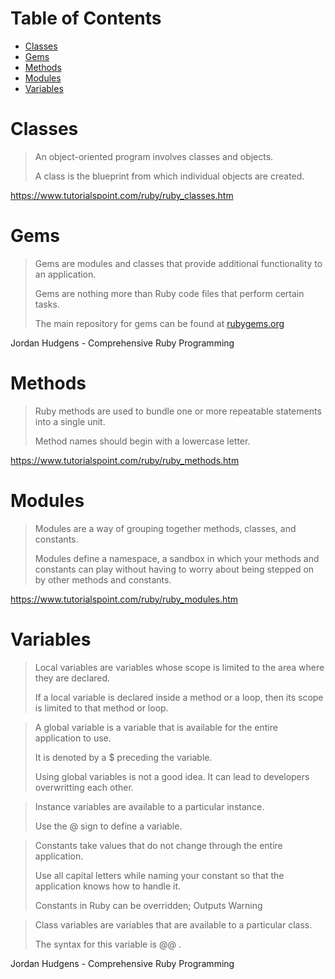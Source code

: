 # Table of Contents
- [Classes](#Classes)
- [Gems](#Gems)
- [Methods](#Methods)
- [Modules](#Modules)
- [Variables](#Variables)

# Classes

> An object-oriented program involves classes and objects. 
>
>A class is the blueprint from which individual objects are created.

https://www.tutorialspoint.com/ruby/ruby_classes.htm

# Gems

> Gems are modules and classes that provide additional functionality to an application.
>
> Gems are nothing more than Ruby code files that perform certain tasks.
> 
> The main repository for gems can be found at [rubygems.org]( https://rubygems.org/ )

Jordan Hudgens - Comprehensive Ruby Programming

# Methods

> Ruby methods are used to bundle one or more repeatable statements into a single unit.
>
> Method names should begin with a lowercase letter.

https://www.tutorialspoint.com/ruby/ruby_methods.htm

# Modules

> Modules are a way of grouping together methods, classes, and constants. 
>
> Modules define a namespace, a sandbox in which your methods and
> constants can play without having to worry about being 
> stepped on by other methods and constants.

https://www.tutorialspoint.com/ruby/ruby_modules.htm

# Variables

> Local variables are variables whose scope is limited to the area where they are declared. 
>
> If a local variable is declared inside a method or a loop, then its scope is limited to that method or loop.

> A global variable is a variable that is available for the entire application to use.
>
> It is denoted by a $ preceding the variable.
> 
> Using global variables is not a good idea. It can lead to developers overwritting each other. 

> Instance variables are available to a particular instance. 
>
> Use the @ sign to define a variable.

> Constants take values that do not change through the entire application. 
>
> Use all capital letters while naming your constant so that the application knows how to handle it.
>
> Constants in Ruby can be overridden; Outputs Warning

> Class variables are variables that are available to a particular class. 
> 
> The syntax for this variable is @@ .

Jordan Hudgens - Comprehensive Ruby Programming
